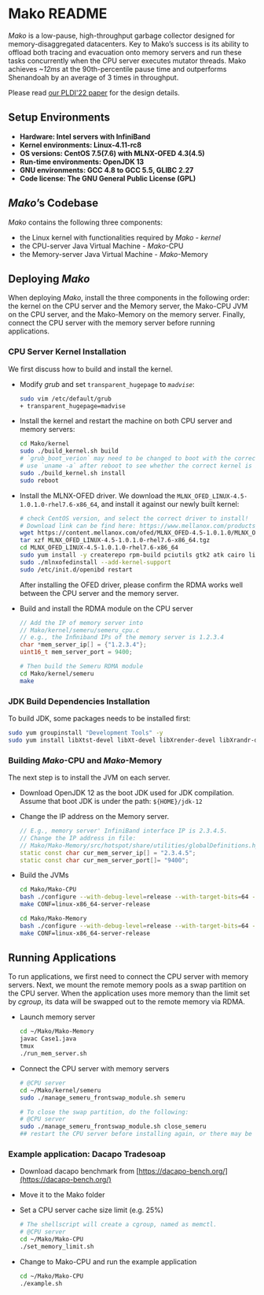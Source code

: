# Mako README

*Mako* is a low-pause, high-throughput garbage collector designed for memory-disaggregated datacenters. Key to Mako’s success is its ability to offload both tracing and evacuation onto memory servers and run these tasks concurrently when the CPU server executes mutator threads.  Mako achieves *~12ms* at the
90th-percentile pause time and outperforms Shenandoah by an average of 3 times in throughput. 

Please read [our PLDI'22 paper](http://web.cs.ucla.edu/~harryxu/papers/mako-pldi22.pdf) for the design details. 

## Setup Environments

- **Hardware: Intel servers with InfiniBand**
- **Kernel environments: Linux-4.11-rc8**
- **OS versions: CentOS 7.5(7.6) with MLNX-OFED 4.3(4.5)**
- **Run-time environments: OpenJDK 13**
- **GNU environments: GCC 4.8 to GCC 5.5, GLIBC 2.27**
- **Code license: The GNU General Public License (GPL)**

## *Mako*’s Codebase

*Mako* contains the following three components:

- the Linux kernel with functionalities required by *Mako - kernel*
- the CPU-server Java Virtual Machine - *Mako*-CPU
- the Memory-server Java Virtual Machine - *Mako*-Memory

## Deploying *Mako*

When deploying *Mako*, install the three components in the following order: the kernel on the CPU server and the Memory server, the Mako-CPU JVM on the CPU server, and the Mako-Memory on the memory server. Finally, connect the CPU server with the memory server before running applications.

### CPU Server Kernel Installation

We first discuss how to build and install the kernel.

- Modify *grub* and set `transparent_hugepage` to *`madvise`*:
    
    ```bash
    sudo vim /etc/default/grub
    + transparent_hugepage=madvise
    ```
    
- Install the kernel and restart the machine on both CPU server and memory servers:
    
    ```bash
    cd Mako/kernel
    sudo ./build_kernel.sh build
    # `grub_boot_verion` may need to be changed to boot with the correct kernel
    # use `uname -a` after reboot to see whether the correct kernel is booted
    sudo ./build_kernel.sh install
    sudo reboot
    ```
    
- Install the MLNX-OFED driver. We download the `MLNX_OFED_LINUX-4.5-1.0.1.0-rhel7.6-x86_64`, and install it against our newly built kernel:
    
    ```bash
    # check CentOS version, and select the correct driver to install!
    # Download link can be find here: https://www.mellanox.com/products/infiniband-drivers/linux/mlnx_ofed
    wget https://content.mellanox.com/ofed/MLNX_OFED-4.5-1.0.1.0/MLNX_OFED_LINUX-4.5-1.0.1.0-rhel7.6-x86_64.tgz
    tar xzf MLNX_OFED_LINUX-4.5-1.0.1.0-rhel7.6-x86_64.tgz
    cd MLNX_OFED_LINUX-4.5-1.0.1.0-rhel7.6-x86_64
    sudo yum install -y createrepo rpm-build pciutils gtk2 atk cairo libxml2-python tcsh lsof tcl tk net-tools
    sudo ./mlnxofedinstall --add-kernel-support
    sudo /etc/init.d/openibd restart
    ```
    
    After installing the OFED driver, please confirm the RDMA works well between the CPU server and the memory server.
    
- Build and install the RDMA module on the CPU server
    
    ```cpp
    // Add the IP of memory server into
    // Mako/kernel/semeru/semeru_cpu.c
    // e.g., the Inﬁniband IPs of the memory server is 1.2.3.4
    char *mem_server_ip[] = {"1.2.3.4"};
    uint16_t mem_server_port = 9400;
    ```
    
    ```bash
    # Then build the Semeru RDMA module
    cd Mako/kernel/semeru
    make
    ```
    

### JDK Build Dependencies Installation

To build JDK, some packages needs to be installed first:

```bash
sudo yum groupinstall "Development Tools" -y
sudo yum install libXtst-devel libXt-devel libXrender-devel libXrandr-devel libXi-devel cups-devel fontconfig-devel alsa-lib-devel -y
```

### Building *Mako*-CPU and *Mako*-Memory

The next step is to install the JVM on each server.

- Download OpenJDK 12 as the boot JDK used for JDK compilation. Assume that boot JDK is under the path: `${HOME}/jdk-12`
- Change the IP address on the Memory server.
    
    ```cpp
    // E.g., memory server' InfiniBand interface IP is 2.3.4.5.
    // Change the IP address in file:
    // Mako/Mako-Memory/src/hotspot/share/utilities/globalDefinitions.hpp
    static const char cur_mem_server_ip[] = "2.3.4.5";
    static const char cur_mem_server_port[]= "9400";
    ```
    
- Build the JVMs
    
    ```bash
    cd Mako/Mako-CPU
    bash ./configure --with-debug-level=release --with-target-bits=64 --disable-dtrace --with-boot-jdk=${HOME}/jdk-12
    make CONF=linux-x86_64-server-release
    
    cd Mako/Mako-Memory
    bash ./configure --with-debug-level=release --with-target-bits=64 --with-boot-jdk=${HOME}/jdk-12.0.2 --with-extra-cxxflags="-lrdmacm -libverbs" --with-extra-ldflags="-lrdmacm -libverbs" 
    make CONF=linux-x86_64-server-release
    ```
    

## Running Applications

To run applications, we first need to connect the CPU server with memory servers. Next, we mount the remote memory pools as a swap partition on the CPU server. When the application uses more memory than the limit set by *cgroup*, its data will be swapped out to the remote memory via RDMA. 

- Launch memory server
    
    ```bash
    cd ~/Mako/Mako-Memory
    javac Case1.java
    tmux
    ./run_mem_server.sh
    ```
    
- Connect the CPU server with memory servers
    
    ```bash
    # @CPU server
    cd ~/Mako/kernel/semeru
    sudo ./manage_semeru_frontswap_module.sh semeru
    
    # To close the swap partition, do the following:
    # @CPU server
    sudo ./manage_semeru_frontswap_module.sh close_semeru
    ## restart the CPU server before installing again, or there may be errors.
    ```
    

### Example application: Dacapo Tradesoap

- Download dacapo benchmark from [https://dacapo-bench.org/](https://dacapo-bench.org/)
- Move it to the Mako folder
- Set a CPU server cache size limit (e.g. 25%)
    
    ```bash
    # The shellscript will create a cgroup, named as memctl.
    # @CPU server
    cd ~/Mako/Mako-CPU
    ./set_memory_limit.sh
    ```
    
- Change to Mako-CPU and run the example application
    
    ```bash
    cd ~/Mako/Mako-CPU
    ./example.sh
    ```
